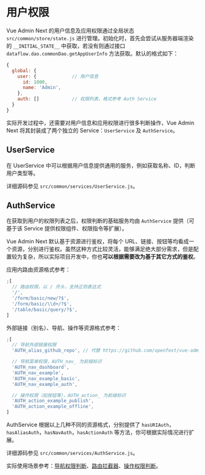 # 用户权限

Vue Admin Next 的用户信息及应用权限通过全局状态 `src/common/store/state.js` 进行管理。初始化时，首先会尝试从服务器端渲染的 `__INITIAL_STATE__` 中获取，若没有则通过接口 `dataflow.dao.commonDao.getAppUserInfo` 方法获取。默认的格式如下：

```js {3,4,5,6,7}
{
  global: {
    user: {             // 用户信息
      id: 1000,
      name: 'Admin',
    },
    auth: []            // 权限列表，格式参考 Auth Service
  }
}
```

实际开发过程中，还需要对用户信息和应用权限进行很多判断操作，Vue Admin Next 将其封装成了两个独立的 Service：`UserService` 及 `AuthService`。

## UserService

在 UserService 中可以根据用户信息提供通用的服务，例如获取名称、ID，判断用户类型等。

详细源码参见 `src/common/services/UserService.js`。

## AuthService

在获取到用户的权限列表之后，权限判断的基础服务均由 `AuthService` 提供（可基于该 Service 提供权限组件、权限指令等扩展）。

Vue Admin Next 默认基于资源进行鉴权，将每个 URL、链接、按钮等均看成一个资源，分别进行鉴权。虽然这种方式比较灵活，能够满足绝大部分需求，但是配置较为复杂，所以实际项目开发中，你也**可以根据需要改为基于其它方式的鉴权**。

应用内路由资源格式参考：

```js
;[
  // 路由权限，以 / 开头，支持正则表达式
  '/',
  '/form/basic/new/?$',
  '/form/basic/\\d+/?$',
  '/table/basic/query/?$',
]
```

外部链接（别名）、导航、操作等资源格式参考：

```js
;[
  // 导航外部链接权限
  'AUTH_alias_github_repo', // 代替 https://github.com/openfext/vue-admin-next

  // 导航菜单权限，AUTH_nav_ 为前缀标识
  'AUTH_nav_dashboard',
  'AUTH_nav_example',
  'AUTH_nav_example_basic',
  'AUTH_nav_example_auth',

  // 操作权限（如按钮等），AUTH_action_ 为前缀标识
  'AUTH_action_example_publish',
  'AUTH_action_example_offline',
]
```

AuthService 根据以上几种不同的资源格式，分别提供了 `hasURIAuth`，`hasAliasAuth`，`hasNavAuth`，`hasActionAuth` 等方法，你可根据实际情况进行扩展。

详细源码参见 `src/common/services/AuthService.js`。

实际使用场景参考：[导航权限判断](./navigation.md#导航权限判断)、[路由拦截器](./router.md#内置拦截器)、[操作权限判断](./practice.md#操作权限判断)。
